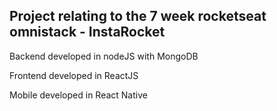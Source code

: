 ## Project relating to the 7 week rocketseat omnistack - InstaRocket

Backend developed in nodeJS with MongoDB<p>
Frontend developed in ReactJS<p> 
Mobile developed in React Native




